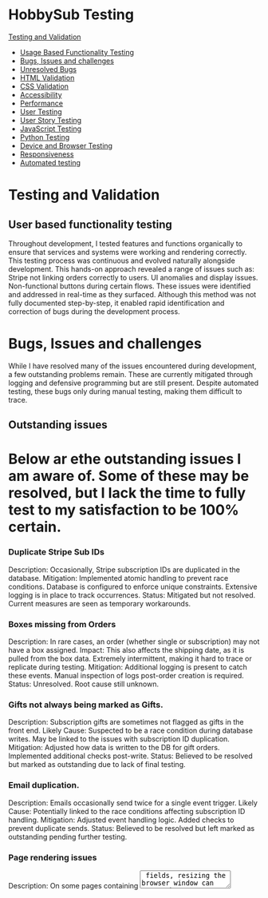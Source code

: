 # **HobbySub Testing**
 
[Testing and Validation](#testing-and-validation)
 
 - [Usage Based Functionality Testing](#use-based-functionality-testing)
 - [Bugs, Issues and challenges](#Bugs-issues-and-challenges) 
 - [Unresolved Bugs](#unresolved-bugs)
 - [HTML Validation](#html-validation)
 - [CSS Validation](#css-validation)
 - [Accessibility](#accessibility)
 - [Performance](#lighthouse-performance-testing)
 - [User Testing](#user-testing)
 - [User Story Testing](#user-story-testing)
 - [JavaScript Testing](#javascript-testing)
 - [Python Testing](#python-testing)
 - [Device and Browser Testing](#device-and-browser-testing)
 - [Responsiveness](#responsiveness)
 - [Automated testing](#automated-testing)
 
# Testing and Validation
 
## User based functionality testing

Throughout development, I tested features and functions organically to ensure that services and systems were working and rendering correctly. This testing process was continuous and evolved naturally alongside development.
    This hands-on approach revealed a range of issues such as:
        Stripe not linking orders correctly to users.
        UI anomalies and display issues.
        Non-functional buttons during certain flows.
    These issues were identified and addressed in real-time as they surfaced.
Although this method was not fully documented step-by-step, it enabled rapid identification and correction of bugs during the development process.

# Bugs, Issues and challenges 
While I have resolved many of the issues encountered during development, a few outstanding problems remain. These are currently mitigated through logging and defensive programming but are still present. Despite automated testing, these bugs only during manual testing, making them difficult to trace.


## Outstanding issues 
Below ar ethe outstanding issues I am aware of. Some of these may be resolved, but I lack the time to fully test to my satisfaction to be 100% certain. 
=
### Duplicate Stripe Sub IDs
Description: Occasionally, Stripe subscription IDs are duplicated in the database.
    Mitigation:
        Implemented atomic handling to prevent race conditions.
        Database is configured to enforce unique constraints.
        Extensive logging is in place to track occurrences.
    Status: Mitigated but not resolved. Current measures are seen as temporary workarounds.

### Boxes missing from Orders 
Description: In rare cases, an order (whether single or subscription) may not have a box assigned.
    Impact:
        This also affects the shipping date, as it is pulled from the box data.
        Extremely intermittent, making it hard to trace or replicate during testing.
    Mitigation:
        Additional logging is present to catch these events.
        Manual inspection of logs post-order creation is required.
    Status: Unresolved. Root cause still unknown.

### Gifts not always being marked as Gifts. 
Description: Subscription gifts are sometimes not flagged as gifts in the front end.
    Likely Cause:
        Suspected to be a race condition during database writes.
        May be linked to the issues with subscription ID duplication.
    Mitigation:
        Adjusted how data is written to the DB for gift orders.
        Implemented additional checks post-write.
    Status: Believed to be resolved but marked as outstanding due to lack of final testing.

### Email duplication. 
Description: Emails occasionally send twice for a single event trigger.
    Likely Cause:
        Potentially linked to the race conditions affecting subscription ID handling.
    Mitigation:
        Adjusted event handling logic.
        Added checks to prevent duplicate sends.
    Status: Believed to be resolved but left marked as outstanding pending further testing.

### Page rendering issues
Description:
On some pages containing <textarea> fields, resizing the browser window can cause the content to visually compress or wrap incorrectly. I have specifically seen this on the Add/Edit Box and Add/Edit Products pages, since they're fundamentally the same underlying form.  

    Likely Cause:
        Interaction between MaterializeCSS’s layout model and how certain browsers recalculate textarea dimensions during dynamic resizing. May also relate to how unbroken content is handled during flex/grid reflow.
    Mitigation:
        Isolated the issue to a specific block of HTML.
        Applied multiple responsive CSS overrides (width, box-sizing, overflow-wrap) — these were later removed as they did not resolve the underlying issue and caused side effects, particularly with the admin dropdown menu.        Removed Materialize’s textareaAutoResize() to avoid conflicting JS behaviour.
    Status:
        Unresolved. Non-blocking and cosmetic only. A full fix was deprioritised due to time constraints. Reloading the page resolves the issue consistently. No impact on usability or form submission.

### Toasts for updating box contents showing 0
Description:
When assigning orphaned products to a box via the box_products.html page, the form posts successfully, but no checkbox data (product_ids) is received in request.POST.
    Observed Behavior:
        The checkboxes render correctly and allow selection.
        Submitting the form (via the “Assign to Box” button) redirects as expected.
        However, the server logs consistently show:
        ```
        request.POST.getlist('product_ids') == []
        ```
        Resulting message:
        "0 products successfully added to 'BoxName'."
    
Expected Behavior:
Checkboxes for selected orphaned products should be submitted as product_ids in the POST data, and the selected products should be reassigned to the specified box.
    Confirmed Factors:
        HTML inputs are correctly named: <input type="checkbox" name="product_ids" value="{{ product.id }}">.
        CSRF token is present and accepted.
        No errors or warnings in the browser console.
        JS disables the submit button on form submission for UX, but this should not block form data unless it fires too early.
Next Steps / Logging:
Issue remains unresolved. No workaround has been applied yet. Will revisit this after higher-priority tasks or consider commenting out the form submit button disable temporarily for confirmation testing.


## Refactoring and DRY 
Throughout development, I attempted to adhere to DRY (Don't Repeat Yourself) principles wherever possible, aiming to minimise code duplication and improve maintainability.


### Template Reuse
The front-end leverages a modular design, with reusable templates for common elements and page structures.
    Purchase Flows: Both Buy for Myself and Gift Purchase use shared templates, only differing where necessary for specific logic.
    Address Management: Adding, editing, and managing addresses all use the same form template with conditional rendering.
    Modals: Password protection and confirmation modals are standardised across different views, reducing redundancy.
    Various other functions and pages however do have DRY methodology in mind, with a lot of the front end re-using the same templates where possible. 
 
### Backend Structure and Refactoring Needs
During development, I created stripe_handlers.py as a way to break up growing logic blocks into more manageable pieces.
    This file currently handles the bulk of Stripe integration logic, particularly the handle_checkout_session_completed function.
    Known Issue:
        This function now makes up around two-thirds of the entire file, and is a primary candidate for refactoring.
        Its complexity grew during the investigation and debugging of issues like race conditions and duplicate IDs.
I acknowledge that further refactoring is required, particularly for:
    Breaking out smaller logic components to streamline handle_checkout_session_completed.
    Improving readability and debugging efficiency by separating concerns into distinct methods.
    Aligning with SRP (Single Responsibility Principle) to make future maintenance easier.

Despite this, many other parts of the application were developed with DRY principles firmly in mind. The structure is designed to be modular and efficient, even if a few key areas still need rework.


## Debounce Implementation for Form Submission
To attempt to address the issue of duplicate Stripe Subscription IDs, I implemented a site-wide debounce mechanism on all forms.

### Purpose of Debounce
    Prevent Double Submissions: If a button is clicked multiple times in quick succession, debounce logic prevents the form from submitting multiple times.
    Reduce Duplicate Database Writes: This is particularly important for Stripe subscriptions, where race conditions can lead to multiple subscription IDs being generated.

### Outcome
    While the debounce did reduce the chances of form duplication, it did not completely resolve the Stripe subscription ID issue.
    Despite this, I chose to retain the debounce functionality because:
        It did improve stability across form submissions.
        It prevented other forms from experiencing double entries, which was a sporadic issue before debounce was applied.

This was part of a wider effort to control input behaviour across the platform, and while not a full solution, it represented a step toward greater stability and control.

## Card Reflow issues.

# HTML Validation
 
# CSS Validation

# Accessibility
 
# Lighthouse Performance Testing

## Logged Out

## Logged In
 
# User Testing
 
# User Story Testing
 
| **User Story**                                                                                       |  **Notes**  |
|------------------------------------------------------------------------------------------------------|            |
| As a user, I want to register and log in securely so I can access my account and manage my subscriptions. |       |
| As a logged-in user, I want to view and update my profile details (like shipping address or email). |     |
| As a logged-in user, I want to access only my own data, not see admin pages or other users' info. |       |
| As an admin, I want to restrict access to admin features like box creation and order management. |        |
|------------------------------------------------------------------------------------------------------|        |
| As a user, I want to browse available subscription boxes so I can choose one that suits me or someone else. |     |
| As a user, I want to have options for frequency of payment plans, including its price and shipping schedule. |        |
| As an admin, I want to create, edit, and remove box offerings to control what's available. |      |
|------------------------------------------------------------------------------------------------------|        |
| As a user, I want to subscribe to a box for myself or gift it to someone else. |      |
| As a user, I want to pause or cancel my subscription at any time. |       |
| As a user, I want to choose or update the shipping address for each subscription. |       |
| As a user, I want to see upcoming shipping dates for my subscription boxes. |     |
|------------------------------------------------------------------------------------------------------|        |
| As a user, I want to securely check out and save my payment details for recurring billing. |      |
| As a user, I want to see confirmation of successful or failed payments. |     |
| As a user, I want to update my payment method if my card changes. |       |
|------------------------------------------------------------------------------------------------------|        |
| As a user, I want to see my order history so I can track previous deliveries. |       |
| As a user, I want to view payment details associated with past orders (e.g., card type, last 4 digits). |     |
| As a user, I want to receive confirmation emails for successful orders and renewals. |        |
| As an admin, I want to view all orders, linked subscriptions, and user details for support or fulfillment. |      |
|------------------------------------------------------------------------------------------------------|        |
| As a user, I want the site to be easy to navigate, even on mobile, so I can find what I need quickly. |       |
| As a user, I want clear feedback when I complete actions (e.g., subscribing, pausing, paying). |      |
| As a user, I want the site to support screen readers and keyboard navigation for accessibility. |     |
|------------------------------------------------------------------------------------------------------|        |
| As an admin, I want to manage boxes, subscriptions, and orders via a secure dashboard. |      |

## Successes 

## Failed to meet. 

# JavaScript Testing
 
# Python Testing
PEP8 Compliance testing was conducted with the Code Institute provided [Python Linter](https://pep8ci.herokuapp.com/) the results of which can be seen below.


 
# Device and Browser Testing

# Responsiveness
 I tested my project both when deployed locally and on the Heroku server using Google Chrome's dev tools, trying various simulated phones as well as just shifting the responsive dimensions screen around to view how varying resolutions impacted the site's rendering.


 
# Automated testing

Automated testing was implemented to identify and isolate issues as they arose during development. This allowed for more efficient debugging and provided confidence that new features did not introduce regressions.

## Running the Tests:
To execute the test suite, the following command is used:
  ```
$ pytest --ds=hobbyhub.settings -v --color=yes

  ```
 
  ```
  ==================================================== test session starts =====================================================
  platform win32 -- Python 3.12.3, pytest-8.3.5, pluggy-1.6.0 -- C:\Users\darre\Code\HobbySub\venv\Scripts\python.exe
  cachedir: .pytest_cache
  django: version: 4.2.20, settings: hobbyhub.settings (from option)
  rootdir: C:\Users\darre\Code\HobbySub
  plugins: django-4.11.1
  collected 65 items                                                                                                            

  boxes/tests/test_boxes.py::TestPastBoxesView::test_past_boxes_view_success PASSED                                        [  1%]
  boxes/tests/test_boxes.py::TestPastBoxesView::test_past_boxes_view_no_archived_boxes PASSED                              [  3%]
  boxes/tests/test_boxes.py::TestBoxDetailView::test_box_detail_view_success PASSED                                        [  4%]
  boxes/tests/test_boxes.py::TestBoxDetailView::test_box_detail_view_not_found PASSED                                      [  6%]
  dashboard/tests/test_dashboard.py::test_box_form_missing_fields PASSED                                                   [  7%]
  dashboard/tests/test_dashboard.py::test_box_form_invalid_date PASSED                                                     [  9%]
  dashboard/tests/test_dashboard.py::test_box_form_valid_creation PASSED                                                   [ 10%]
  dashboard/tests/test_dashboard.py::test_box_form_auto_archive PASSED                                                     [ 12%]
  dashboard/tests/test_dashboard.py::test_box_form_editing PASSED                                                          [ 13%]
  dashboard/tests/test_dashboard.py::test_box_form_invalid_file PASSED                                                     [ 15%]
  dashboard/tests/test_dashboard.py::test_create_box PASSED                                                                [ 16%]
  dashboard/tests/test_dashboard.py::test_edit_box_image_update PASSED                                                     [ 18%]
  dashboard/tests/test_dashboard.py::test_edit_box_date_forward PASSED                                                     [ 20%]
  dashboard/tests/test_dashboard.py::test_user_admin_overview PASSED                                                       [ 21%]
  dashboard/tests/test_dashboard.py::test_toggle_user_state PASSED                                                         [ 23%]
  dashboard/tests/test_dashboard.py::test_admin_password_reset PASSED                                                      [ 24%]
  dashboard/tests/test_dashboard.py::test_order_status_update PASSED                                                       [ 26%]
  dashboard/tests/test_dashboard.py::test_admin_cancel_subscription PASSED                                                 [ 27%]
  hobbyhub/tests/test_hobbyhub.py::TestMailFunctions::test_send_gift_confirmation_to_sender PASSED                         [ 29%]
  hobbyhub/tests/test_hobbyhub.py::TestMailFunctions::test_send_gift_notification_to_recipient PASSED                      [ 30%]
  hobbyhub/tests/test_hobbyhub.py::TestMailFunctions::test_send_order_confirmation_email PASSED                            [ 32%]
  hobbyhub/tests/test_hobbyhub.py::TestMailFunctions::test_send_payment_failed_email PASSED                                [ 33%]
  hobbyhub/tests/test_hobbyhub.py::TestMailFunctions::test_send_subscription_confirmation_email PASSED                     [ 35%]
  hobbyhub/tests/test_hobbyhub.py::TestMailFunctions::test_send_upcoming_renewal_email PASSED                              [ 36%]
  hobbyhub/tests/test_hobbyhub.py::TestUtilsFunctions::test_alert PASSED                                                   [ 38%]
  hobbyhub/tests/test_hobbyhub.py::TestUtilsFunctions::test_build_shipping_details PASSED                                  [ 40%]
  hobbyhub/tests/test_hobbyhub.py::TestUtilsFunctions::test_get_gift_metadata PASSED                                       [ 41%]
  hobbyhub/tests/test_hobbyhub.py::TestUtilsFunctions::test_get_subscription_duration_display PASSED                       [ 43%]
  hobbyhub/tests/test_hobbyhub.py::TestUtilsFunctions::test_get_subscription_status PASSED                                 [ 44%]
  hobbyhub/tests/test_hobbyhub.py::TestUtilsFunctions::test_get_user_default_shipping_address PASSED                       [ 46%]
  home/tests/test_home.py::test_register_form_required_fields PASSED                                                       [ 47%]
  home/tests/test_home.py::test_register_form_max_length PASSED                                                            [ 49%]
  home/tests/test_home.py::test_register_form_invalid_email PASSED                                                         [ 50%]
  home/tests/test_home.py::test_register_form_password_mismatch PASSED                                                     [ 52%]
  home/tests/test_home.py::test_register_form_success PASSED                                                               [ 53%]
  orders/test/test_orders.py::TestStripeSubscriptionMeta::test_subscription_creation PASSED                                [ 55%]
  orders/test/test_orders.py::TestStripeSubscriptionMeta::test_subscription_string_representation PASSED                   [ 56%]
  orders/test/test_orders.py::TestOrder::test_order_creation PASSED                                                        [ 58%]
  orders/test/test_orders.py::TestPayment::test_payment_creation PASSED                                                    [ 60%]
  orders/test/test_orders.py::test_select_purchase_type_view PASSED                                                        [ 61%]
  orders/test/test_orders.py::test_order_success_view PASSED                                                               [ 63%]
  orders/test/test_orders.py::test_order_cancel_view PASSED                                                                [ 64%]
  orders/test/test_orders.py::test_order_history_view PASSED                                                               [ 66%]
  orders/test/test_orders.py::test_choose_shipping_address_view PASSED                                                     [ 67%]
  orders/test/test_orders.py::test_handle_purchase_type_view PASSED                                                        [ 69%]
  orders/test/test_orders.py::test_gift_message_view PASSED                                                                [ 70%]
  orders/test/test_orders.py::test_secure_cancel_subscription PASSED                                                       [ 72%]
  orders/test/test_orders.py::test_handle_purchase_type_no_shipping_id PASSED                                              [ 73%]
  orders/test/test_orders.py::test_choose_shipping_address_no_addresses PASSED                                             [ 75%]
  orders/test/test_orders.py::test_choose_shipping_address_valid_and_invalid_ids PASSED                                    [ 76%]
  orders/test/test_orders.py::test_create_subscription_checkout_missing_shipping_id PASSED                                 [ 78%]
  orders/test/test_orders.py::test_concurrent_order_creation PASSED                                                        [ 80%]
  orders/test/test_orders.py::test_secure_cancel_subscription_wrong_password PASSED                                        [ 81%]
  orders/test/test_orders.py::test_gift_order_creation PASSED                                                              [ 83%]
  users/tests/test_users.py::TestUsersViews::test_account_view PASSED                                                      [ 84%]
  users/tests/test_users.py::TestUsersViews::test_add_address PASSED                                                       [ 86%]
  users/tests/test_users.py::TestUsersViews::test_edit_account PASSED                                                      [ 87%]
  users/tests/test_users.py::TestUsersViews::test_edit_address PASSED                                                      [ 89%]
  users/tests/test_users.py::TestUsersViews::test_password_reset_confirm PASSED                                            [ 90%]
  users/tests/test_users.py::TestUsersViews::test_password_reset_request PASSED                                            [ 92%]
  users/tests/test_users.py::TestUsersViews::test_secure_delete_account PASSED                                             [ 93%]
  users/tests/test_users.py::TestUsersViews::test_secure_delete_address PASSED                                             [ 95%]
  users/tests/test_users.py::TestUsersViews::test_set_default_address PASSED                                               [ 96%]
  users/tests/test_users.py::ShippingAddressTest::test_address_cannot_be_deleted_if_linked_to_order_or_subscription PASSED [ 98%]
  orders/test/test_orders.py::test_concurrent_subscription_creation PASSED                                                 [100%]

  ====================================================== warnings summary ====================================================== 
  venv\Lib\site-packages\django\conf\__init__.py:241
    C:\Users\darre\Code\HobbySub\venv\Lib\site-packages\django\conf\__init__.py:241: RemovedInDjango50Warning: The default value of USE_TZ will change from False to True in Django 5.0. Set USE_TZ to False in your project settings if you want to keep the current default behavior.
      warnings.warn(

  orders/test/test_orders.py::test_concurrent_subscription_creation
    C:\Users\darre\Code\HobbySub:0: PytestWarning: Error when trying to teardown test databases: OperationalError('database "test_polar_flock_crook_753623" is being accessed by other users\nDETAIL:  There are 2 other sessions using the database.\n')       

  -- Docs: https://docs.pytest.org/en/stable/how-to/capture-warnings.html
  ========================================= 65 passed, 2 warnings in 131.76s (0:02:11) ========================================= 
  ```

## Test Coverage

The test suite is divided across different apps and core functionality:
    Boxes:
        Verifies views, box detail pages, and edge cases for archived boxes.
    Dashboard:
        Validates form handling, box creation, date updates, user admin interactions, and order status changes.
    HobbyHub:
        Tests the email notification system, alerting logic, and utility functions for metadata management.
    Home:
        Confirms registration form validation, password mismatch, and user creation processes.
    Orders:
        Tests Stripe subscription creation, order handling, payment management, and edge cases for race conditions during concurrent submissions.
    Users:
        Validates account views, address management, password resets, and account deletion.

## Warnings and Notes:

The test run completed successfully with 65 tests passing and 2 warnings:
    Django Time Zone Warning:
        USE_TZ will default to True in Django 5.0.
        This is currently set to True and will require adjustment during the upgrade.
    Database Access Warning:
        During teardown, a database concurrency issue was detected:
    ```
    database "test_polar_flock_crook_753623" is being accessed by other users
    ```
    This is most likely due to overlapping sessions during concurrent test execution.

## Summary:

Automated tests have been vital in catching issues early and preventing regressions. The remaining warnings have been logged for review during the next development cycle.

